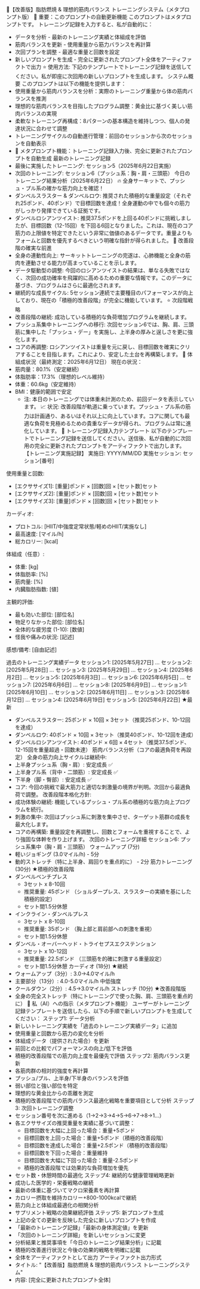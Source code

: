 🚨【改善版】脂肪燃焼 & 理想的筋肉バランス トレーニングシステム（メタプロンプト版）
🔄 重要：このプロンプトの自動更新機能
このプロンプトはメタプロンプトです。 トレーニング記録を入力すると、私が自動的に：
 * データを分析 - 最新のトレーニング実績と体組成を評価
 * 筋肉バランスを更新 - 使用重量から筋力バランスを再計算
 * 次回プランを調整 - 最適な重量と回数を設定
 * 新しいプロンプトを生成 - 完全に更新されたプロンプト全体をアーティファクトで出力
⭐ 使用方法: 下記のテンプレートでトレーニング記録を送信してください。私が即座に次回用の新しいプロンプトを生成します。
システム概要
このプロンプトは以下の機能を提供します：
 * 使用重量から筋肉バランスを分析：実際のトレーニング重量から体の筋肉バランスを推測
 * 理想的な筋肉バランスを目指したプログラム調整：黄金比に基づく美しい筋肉バランスの実現
 * 柔軟なトレーニング再構成：8パターンの基本構造を維持しつつ、個人の発達状況に合わせて調整
 * トレーニングサイクルの自動進行管理：前回のセッションから次のセッションを自動表示
 * 🔄 メタプロンプト機能：トレーニング記録入力後、完全に更新されたプロンプトを自動生成
最新のトレーニング記録
 * 最後に実施したトレーニング: セッション5（2025年6月22日実施）
 * 次回のトレーニング: セッション6（プッシュ系：胸・肩・三頭筋）
今日のトレーニング結果分析（2025年6月22日）
🔥 全身サーキットで、プッシュ・プル系の確かな筋力向上を確認！
 * ダンベルスラスター & ダンベルロウ: 推奨された積極的な重量設定（それぞれ25ポンド、40ポンド）で目標回数を達成！全身運動の中でも個々の筋力がしっかり発揮できている証拠です。
 * ダンベルロシアンツイスト: 推奨37.5ポンドを上回る40ポンドに挑戦しましたが、目標回数（12-15回）を下回る6回となりました。これは、現在のコア筋力の上限値を特定できたという非常に価値のあるデータです。重量よりもフォームと回数を優先するべきという明確な指針が得られました。
🚀 改善段階の確実な前進
 * 全身の連動性向上: サーキットトレーニングの完遂は、心肺機能と全身の筋肉を連動させる能力が高まっていることを示します。
 * データ駆動型の調整: 今回のロシアンツイストの結果は、単なる失敗ではなく、次回の成功確率を飛躍的に高めるための重要な情報です。このデータに基づき、プログラムはさらに最適化されます。
 * 継続的な成長サイクル: 5セッション連続で主要種目のパフォーマンスが向上しており、現在の「積極的改善段階」が完全に機能しています。
⭐ 次段階戦略
 * 改善段階の継続: 成功している積極的な負荷増加プログラムを継続します。
 * プッシュ系集中トレーニングへの移行: 次回セッション6では、胸、肩、三頭筋に集中した「プッシュ・デー」を実施し、上半身の厚みと逞しさを更に強化します。
 * コアの再調整: ロシアンツイストは重量を元に戻し、目標回数を確実にクリアすることを目指します。これにより、安定した土台を再構築します。
🚨 体組成状況（最終測定：2025年6月12日）
現在の状況：
 * 筋肉量：80.1%（安定継続）
 * 体脂肪率：17.3%（理想的レベル維持）
 * 体重：60.6kg（安定維持）
 * BMI：健康的範囲で安定
   * 注: 本日のトレーニングでは体重未計測のため、前回データを表示しています。
📈 状況: 改善段階が軌道に乗っています。プッシュ・プル系の筋力は計画通り、あるいはそれ以上に向上しています。コアに関しても最適な負荷を見極めるための貴重なデータが得られ、プログラムは常に進化しています。
🎯 トレーニング記録入力テンプレート
以下のテンプレートでトレーニング記録を送信してください。送信後、私が自動的に次回用の完全に更新されたプロンプトをアーティファクトで出力します。
【トレーニング実施記録】
実施日: YYYY/MM/DD
実施セッション: セッション[番号]

使用重量と回数:
- [エクササイズ1]: [重量]ポンド × [回数]回 × [セット数]セット
- [エクササイズ2]: [重量]ポンド × [回数]回 × [セット数]セット  
- [エクササイズ3]: [重量]ポンド × [回数]回 × [セット数]セット

カーディオ:
- プロトコル: [HIIT/中強度定常状態/軽めのHIIT/実施なし]
- 最高速度: [マイル/h]
- 総カロリー: [kcal]

体組成（任意）:
- 体重: [kg]
- 体脂肪率: [%]  
- 筋肉量: [%]
- 内臓脂肪指数: [値]

主観的評価:
- 最も効いた部位: [部位名]
- 物足りなかった部位: [部位名]
- 全体的な疲労度 (1-10): [数値]
- 怪我や痛みの状況: [記述]

感想/備考:
[自由記述]

過去のトレーニング実績データ
セッション1: [2025年5月27日] ...
セッション2: [2025年5月28日] ...
セッション3: [2025年5月29日] ...
セッション4: [2025年6月2日] ...
セッション5: [2025年6月3日] ...
セッション6: [2025年6月5日] ...
セッション7: [2025年6月6日] ...
セッション8: [2025年6月9日] ...
セッション1: [2025年6月10日] ...
セッション2: [2025年6月11日] ...
セッション3: [2025年6月12日] ...
セッション4: [2025年6月19日]
セッション5: [2025年6月22日] ★最新
 * ダンベルスラスター: 25ポンド × 10回 × 3セット（推奨25ポンド、10-12回を達成）
 * ダンベルロウ: 40ポンド × 10回 × 3セット（推奨40ポンド、10-12回を達成）
 * ダンベルロシアンツイスト: 40ポンド × 6回 × 4セット（推奨37.5ポンド、12-15回を重量超過・回数未達）
筋肉バランス分析（コアの最適負荷を再設定）
全身の筋力向上サイクルは継続中:
 * 上半身プッシュ系（胸・肩）: 安定成長 ✅
 * 上半身プル系（背中・二頭筋）: 安定成長 ✅
 * 下半身（脚・臀部）: 安定成長 ✅
 * コア: 今回の挑戦で最大筋力と適切な刺激量の境界が判明。次回から最適負荷で調整。
改善段階本格化方針:
 * 成功体験の継続: 機能しているプッシュ・プル系の積極的な筋力向上プログラムを続行。
 * 刺激の集中: 次回はプッシュ系に刺激を集中させ、ターゲット筋群の成長を最大化します。
 * コアの再構築: 重量設定を再調整し、回数とフォームを重視することで、より強固な体幹を作り上げます。
次回のトレーニング詳細
セッション6: プッシュ系集中（胸・肩・三頭筋）
ウォームアップ (7分)
 * 軽いジョギング (3.0マイル/h) - 5分
 * 動的ストレッチ（特に上半身、肩回りを重点的に） - 2分
筋力トレーニング (30分) ★積極的改善段階
 * ダンベルベンチプレス
   * 3セット x 8-10回
   * 推奨重量: 45ポンド （ショルダープレス、スラスターの実績を基にした積極的設定）
   * セット間1.5分休憩
 * インクライン・ダンベルプレス
   * 3セット x 8-10回
   * 推奨重量: 35ポンド （胸上部と肩前部への刺激を重視）
   * セット間1.5分休憩
 * ダンベル・オーバーヘッド・トライセプスエクステンション
   * 3セット x 10-12回
   * 推奨重量: 22.5ポンド （三頭筋を的確に刺激する重量設定）
   * セット間1.5分休憩
カーディオ (18分) ★継続
 * ウォームアップ（3分）: 3.0→4.0マイル/h
 * 主要部分（13分）: 4.0-5.0マイル/h 中低強度
 * クールダウン（2分）: 4.5→3.0マイル/h
ストレッチ (10分) ★改善段階版
 * 全身の完全ストレッチ（特にトレーニングで使った胸、肩、三頭筋を重点的に）
🔄 私（AI）への指示（メタプロンプト機能）
ユーザーがトレーニング記録テンプレートを送信したら、以下の手順で新しいプロンプトを生成してください：
ステップ1: データ分析
 * 新しいトレーニング実績を「過去のトレーニング実績データ」に追加
 * 使用重量と回数から筋力の変化を分析
 * 体組成データ（提供された場合）を更新
 * 前回との比較でパフォーマンスの向上/低下を評価
 * 積極的改善段階での筋力向上度を最優先で評価
ステップ2: 筋肉バランス更新
 * 各筋肉群の相対的強度を再計算
 * プッシュ/プル、上半身/下半身のバランスを評価
 * 弱い部位と強い部位を特定
 * 理想的な黄金比からの乖離を測定
 * 積極的改善段階での筋肉バランス最適化戦略を重要項目として分析
ステップ3: 次回トレーニング調整
 * セッション番号を次に進める（1→2→3→4→5→6→7→8→1…）
 * 各エクササイズの推奨重量を実績に基づいて調整：
   * 目標回数を大幅に上回った場合：重量+5ポンド
   * 目標回数を上回った場合：重量+5ポンド（積極的改善段階）
   * 目標回数を達成した場合：重量+2.5ポンド（積極的改善段階）
   * 目標回数を下回った場合：重量維持
   * 目標回数を大幅に下回った場合：重量-2.5ポンド
   * 積極的改善段階では効果的な負荷増加を優先
 * セット数・休憩時間の最適化
ステップ4: 継続的な健康管理戦略更新
 * 成功した医学的・栄養戦略の継続
 * 最新の体重に基づいてマクロ栄養素を再計算
 * カロリー摂取を維持カロリー+800-1000kcalで継続
 * 筋力向上と体組成最適化の相関分析
 * サプリメント戦略の効果継続評価
ステップ5: 新プロンプト生成
 * 上記の全ての更新を反映した完全に新しいプロンプトを作成
 * 「最新のトレーニング記録」「最新の身体測定値」を更新
 * 「次回のトレーニング詳細」を新しいセッションに変更
 * 分析結果と推奨事項を「今日のトレーニング結果分析」に記載
 * 積極的改善進行状況と今後の効果的戦略を明確に記載
 * 全体をアーティファクトとして出力
アーティファクト出力形式
 * タイトル: "【改善版】脂肪燃焼 & 理想的筋肉バランス トレーニングシステム"
 * 内容: [完全に更新されたプロンプト全体]
